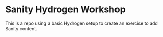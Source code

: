 # Sanity Hydrogen Workshop

This is a repo using a basic Hydrogen setup to create an exercise to add Sanity content.
```
